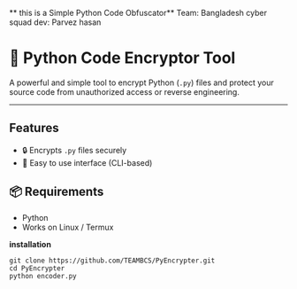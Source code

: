 ** this is a Simple Python Code Obfuscator**
Team: Bangladesh cyber squad 
dev: Parvez hasan

# 🔐 Python Code Encryptor Tool

A powerful and simple tool to encrypt Python (`.py`) files and protect your source code from unauthorized access or reverse engineering.

---

##  Features

- 🔒 Encrypts `.py` files securely
- 🧠 Easy to use interface (CLI-based)

## 📦 Requirements

- Python 
- Works on Linux / Termux 

**installation**
```
git clone https://github.com/TEAMBCS/PyEncrypter.git
cd PyEncrypter
python encoder.py

